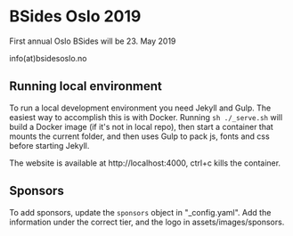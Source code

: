 # BSides Oslo 2019

First annual Oslo BSides will be 23. May 2019

info(at)bsidesoslo.no

## Running local environment

To run a local development environment you need Jekyll and Gulp. The easiest way to accomplish this is with Docker. Running `sh ./_serve.sh` will build a Docker image (if it's not in local repo), then start a container that mounts the current folder, and then uses Gulp to pack js, fonts and css before starting Jekyll. 

The website is available at http://localhost:4000, ctrl+c kills the container.

## Sponsors

To add sponsors, update the `sponsors` object in "_config.yaml". Add the information under the correct tier, and the logo in assets/images/sponsors.
